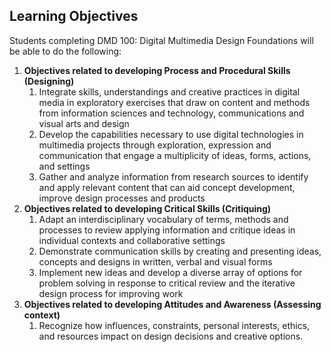 ## Learning Objectives

Students completing DMD 100: Digital Multimedia Design Foundations will be able to do the following:

1. **Objectives related to developing Process and Procedural Skills \(Designing\)**
   1. Integrate skills, understandings and creative practices in digital media in exploratory exercises that draw on content and methods from information sciences and technology, communications and visual arts and design
   2. Develop the capabilities necessary to use digital technologies in multimedia projects through exploration, expression and communication that engage a multiplicity of ideas, forms, actions, and settings
   3. Gather and analyze information from research sources to identify and apply relevant content that can aid concept development, improve design processes and products
2. **Objectives related to developing Critical Skills \(Critiquing\)**
   1. Adapt an interdisciplinary vocabulary of terms, methods and processes to review applying information and critique ideas in individual contexts and collaborative settings
   2. Demonstrate communication skills by creating and presenting ideas, concepts and designs in written, verbal and visual forms
   3. Implement new ideas and develop a diverse array of options for problem solving in response to critical review and the iterative design process for improving work
3. **Objectives related to developing Attitudes and Awareness \(Assessing context\)**
   1. Recognize how influences, constraints, personal interests, ethics, and resources impact on design decisions and creative options.



